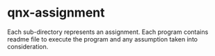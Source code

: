 # qnx-assignment
Each sub-directory represents an assignment. 
Each program contains readme file to execute the program and any assumption taken into consideration. 
